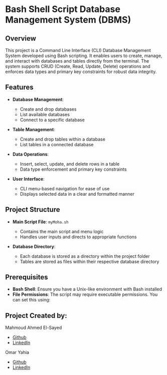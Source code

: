 # Bash Shell Script Database Management System (DBMS)

## Overview

This project is a Command Line Interface (CLI) Database Management System developed using Bash scripting. It enables users to create, manage, and interact with databases and tables directly from the terminal. The system supports CRUD (Create, Read, Update, Delete) operations and enforces data types and primary key constraints for robust data integrity.

## Features

- **Database Management**: 
  - Create and drop databases
  - List available databases
  - Connect to a specific database

- **Table Management**: 
  - Create and drop tables within a database
  - List tables in a connected database

- **Data Operations**: 
  - Insert, select, update, and delete rows in a table
  - Data type enforcement and primary key constraints

- **User Interface**:
  - CLI menu-based navigation for ease of use
  - Displays selected data in a clear and formatted manner

## Project Structure

- **Main Script File**: `myMoha.sh`
  - Contains the main script and menu logic
  - Handles user inputs and directs to appropriate functions

- **Database Directory**: 
  - Each database is stored as a directory within the project folder
  - Tables are stored as files within their respective database directory

## Prerequisites

- **Bash Shell**: Ensure you have a Unix-like environment with Bash installed
- **File Permissions**: The script may require executable permissions. You can set this using:
  

## Project Created by:
Mahmoud Ahmed El-Sayed

- [Github](https://github.com/Jhinior)
- [LinkedIn](https://www.linkedin.com/in/mahmoud-el-sayed-jr97/)

Omar Yahia 

- [Github](https://github.com/omary350)
- [LinkedIn](https://www.linkedin.com/in/omar-yehia-737b75237/)
